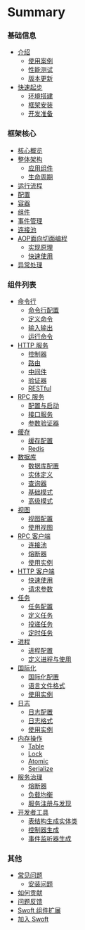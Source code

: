 # Summary

### 基础信息

* [介绍](README.md)
  * [使用案例]()
  * [性能测试]()
  * [版本更新]()
* [快速起步]()
  * [环境搭建](quickstart/enviroment.md)
  * [框架安装](quickstart/install.md)
  * [开发准备](quickstart/development.md)

### 框架核心

* [核心概览](core/overview.md)
* [整体架构](core/framework/overview.md)
  * [应用组件](core/framework/components.md)
  * [生命周期](core/framework/lifecycle.md)
* [运行流程](core/process.md)
* [配置](core/configuration.md)
* [容器](core/container.md)
* [组件](core/component.md)
* [事件管理](core/event-manager.md)
* [连接池](core/connection-pool.md)
* [AOP面向切面编程](core/aop/overview.md)
  * [实现原理](core/aop/principle.md)
  * [快速使用](core/aop/quickstart.md)
* [异常处理](core/exception.md)

### 组件列表

* [命令行](console/index.md)
  * [命令行配置](console/config.md)
  * [定义命令](console/definition.md)
  * [输入输出](console/inout.md)
  * [运行命令](console/run.md)
* [HTTP 服务](http-server/index.md)
  * [控制器]()
  * [路由]()
  * [中间件]()
  * [验证器]()
  * [RESTful]()
* [RPC 服务](rpc-server/index.md)
  * [配置与启动](rpc-server/init.md)
  * [接口服务](rpc-server/interface.md)
  * [参数验证器](rpc-server/validator.md)
* [缓存](cache/index.md)
  * [缓存配置](cache/config.md)
  * [Redis](cache/redis.md)
* [数据库](db/index.md)
  * [数据库配置](db/config.md)
  * [实体定义](db/entity.md)
  * [查询器](db/query-builder.md)
  * [基础模式](db/active-record.md)
  * [高级模式](db/data-mapper.md)
* [视图](view/index.md)
  * [视图配置](view/config.md)
  * [使用视图](view/usage.md)
* [RPC 客户端](rpc-client/index.md)
  * [连接池](rpc-client/pool.md)
  * [熔断器](rpc-client/breaker.md)
  * [使用实例](rpc-client/example.md)
* [HTTP 客户端](http-client/overview.md)
  * [快速使用](http-client/quickstart.md)
  * [请求参数](http-client/options.md)
* [任务](task/index.md)
  * [任务配置](task/config.md)
  * [定义任务](task/definition.md)
  * [投递任务](task/deliver.md)
  * [定时任务](task/crontab.md)
* [进程](process/index.md)
  * [进程配置](process/config.md)
  * [定义进程与使用](process/course.md)
* [国际化](i18n/index.md)
  * [国际化配置](i18n/config.md)
  * [语言文件格式](i18n/definition.md)
  * [使用实例](i18n/example.md)
* [日志](log/index.md)
  * [日志配置]()
  * [日志格式]()
  * [使用实例]()
* [内存操作](memory/index.md)
  * [Table](memory/table.md)
  * [Lock]()
  * [Atomic]()
  * [Serialize]()
* [服务治理](sg/index.md)
  * [熔断器]()
  * [负载均衡]()
  * [服务注册与发现]()
* [开发者工具](devtool/index.md)
  * [表结构生成实体类](db/create-entity.md)
  * [控制器生成]()
  * [事件监听器生成]()

### 其他

* [常见问题](question/index.md)
  * [安装问题]()
* [如何贡献]()
* [问题反馈]()
* [Swoft 组件扩展]()
* [加入 Swoft]()

